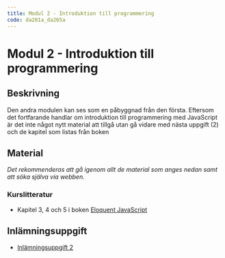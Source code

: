 ```yaml
---
title: Modul 2 - Introduktion till programmering
code: da281a_da265a
---
```


# Modul 2 - Introduktion till programmering

## Beskrivning

Den andra modulen kan ses som en påbyggnad från den första. Eftersom det fortfarande handlar om introduktion till programmering med JavaScript är det inte något nytt material att tillgå utan gå vidare med nästa uppgift (2) och de kapitel som listas från boken

## Material

_Det rekommenderas att gå igenom allt de material som anges nedan samt att söka själva via webben._

### Kurslitteratur

* Kapitel 3, 4 och 5 i boken [Eloquent JavaScript](http://eloquentjavascript.net/)

## Inlämningsuppgift

* [Inlämningsuppgift 2](/courses/da281a_da265a/assignments/uppg2.html)
